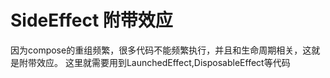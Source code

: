 # SideEffect 附带效应
因为compose的重组频繁，很多代码不能频繁执行，并且和生命周期相关，这就是附带效应。
这里就需要用到LaunchedEffect,DisposableEffect等代码